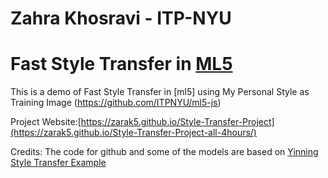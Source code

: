 # Zahra Khosravi - ITP-NYU
# Fast Style Transfer in [ML5](https://github.com/ITPNYU/ml5-js)
This is a demo of Fast Style Transfer in [ml5] using My Personal Style as Training Image (https://github.com/ITPNYU/ml5-js)

Project Website:[https://zarak5.github.io/Style-Transfer-Project](https://zarak5.github.io/Style-Transfer-Project-all-4hours/)

Credits:
The code for github and some of the models are based on [Yinning Style Transfer Example ](https://yining1023.github.io/fast_style_transfer_in_ML5)
